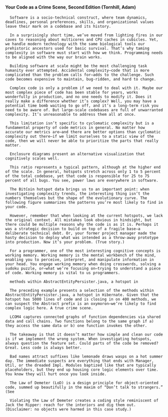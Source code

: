 #### Your Code as a Crime Scene, Second Edition (Tornhill, Adam)
      Software is a socio-technical construct, where team dynamics, deadlines, personal preferences, skills, and organizational values leave their mark on a codebase and its history.

      In a surprisingly short time, we’ve moved from lighting fires in our caves to reasoning about multicores and CPU caches in cubicles. Yet, we handle modern technology with the same biological tools our prehistoric ancestors used for basic survival. That’s why taming complexity in software must start with how we think. Programming needs to be aligned with the way our brain works.

      Building software at scale might be the most challenging task humanity ever attempted. Accidental complexity—code that is more complicated than the problem calls for—adds to the challenge. Such code becomes expensive to maintain, bug-ridden, and hard to change.

      Complex code is only a problem if we need to deal with it. Maybe our most complex piece of code has been stable for years, works wonderfully in production, and no one needs to modify it. Does it really make a difference whether it’s complex? Well, you may have a potential time bomb waiting to go off, and it’s a long-term risk you need to be aware of. But large-scale codebases are full of unwarranted complexity. It’s unreasonable to address them all at once.

      This limitation isn’t specific to cyclomatic complexity but is a fundamental property of code metrics in general. No matter how accurate our metrics are—and there are better options than cyclomatic complexity out there—if we limit ourselves to a static view of the code, then we will never be able to prioritize the parts that really matter.

      Enclosure diagrams present an alternative visualization that cognitively scales well.

      This ratio represents a typical pattern, although at the higher end of the scale. In general, hotspots stretch across only 1 to 5 percent of the total codebase, yet that code is responsible for 25 to 75 percent of all bugs. You see, power laws are everywhere in software.

      The BitCoin hotspot data brings us to an important point: when investigating complexity trends, the interesting thing isn’t the numbers themselves but the shape of the evolutionary curve. The following figure summarizes the patterns you’re most likely to find in your code.

      However, remember that when looking at the current hotspots, we lack the original context. All mistakes look obvious in hindsight, but there could be multiple reasons why the code is as it is. Perhaps it was a strategic decision to build on top of a fragile base—a deliberate technical debt. Or, your former project manager made the hasty decision to deploy what was intended as a throw-away prototype into production. Now it’s your problem. (True story.)

      For a programmer, one of the most interesting cognitive concepts is working memory. Working memory is the mental workbench of the mind, enabling you to perceive, interpret, and manipulate information in your head. You engage working memory when doing crosswords, solving a sudoku puzzle, or—what we’re focusing on—trying to understand a piece of code. Working memory is vital to us programmers.

      methods within AbstractEntityPersister.java, a hotspot in

      The preceding example presents a selection of the methods within AbstractEntityPersister.java, a hotspot in Hibernate. Given that the hotspot has 5000 lines of code and is closing in on 400 methods, we can suspect the Abstract prefix is an oxymoron—we’re likely to find complex logic here. A true crime scene.

      LCOM4 captures connected graphs of function dependencies via shared data and call chains. Two functions belong to the same graph if a) they access the same data or b) one function invokes the other.

      The takeaway is that it doesn’t matter how simple and clean our code is if we implement the wrong system. When investigating hotspots, always question the feature set. Could parts of the code be removed? Great. Less code is always better.

      Bad names attract suffixes like lemonade draws wasps on a hot summer day. The immediate suspects are everything that ends with Manager, Util, or the dreaded Impl. Modules baptized like that are typically placeholders, but they end up housing core logic elements over time. You know they will hurt once you look inside.

      The Law of Demeter (LoD) is a design principle for object-oriented code, summed up beautifully in the maxim of “Don’t talk to strangers.” (See

      Violating the Law of Demeter creates a coding style reminiscent of Jack the Ripper: reach for the interiors and dig them out. (Disclaimer: no objects were harmed in this case study.)

